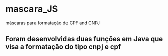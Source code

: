 # mascara_JS
máscaras para formatação de CPF and CNPJ

## Foram desenvolvidas duas funções em Java que visa a formatação do tipo cnpj e cpf
